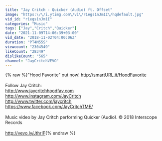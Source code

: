 ```yaml
---
title: "Jay Critch - Quicker (Audio) ft. Offset"
image: "https:\/\/i.ytimg.com\/vi\/r1egs1nJm1I\/hqdefault.jpg"
vid_id: "r1egs1nJm1I"
categories: "Music"
tags: ["Jay","Critch","Quicker"]
date: "2021-11-09T14:06:39+03:00"
vid_date: "2018-11-02T04:00:06Z"
duration: "PT4M55S"
viewcount: "2304549"
likeCount: "28349"
dislikeCount: "565"
channel: "JayCritchVEVO"
---
```

{% raw %}&quot;Hood Favorite&quot; out now! <a rel="nofollow" target="blank" href="http://smartURL.it/HoodFavorite">http://smartURL.it/HoodFavorite</a><br /><br />Follow Jay Critch:<br /><a rel="nofollow" target="blank" href="http://www.jaycritchhoodfav.com">http://www.jaycritchhoodfav.com</a><br /><a rel="nofollow" target="blank" href="http://www.instagram.com/JayCritch">http://www.instagram.com/JayCritch</a><br /><a rel="nofollow" target="blank" href="http://www.twitter.com/jaycritch">http://www.twitter.com/jaycritch</a><br /><a rel="nofollow" target="blank" href="https://www.facebook.com/JayCritchTME/">https://www.facebook.com/JayCritchTME/</a><br /><br />Music video by Jay Critch performing Quicker (Audio). © 2018 Interscope Records<br /><br /><a rel="nofollow" target="blank" href="http://vevo.ly/JthrIF">http://vevo.ly/JthrIF</a>{% endraw %}
